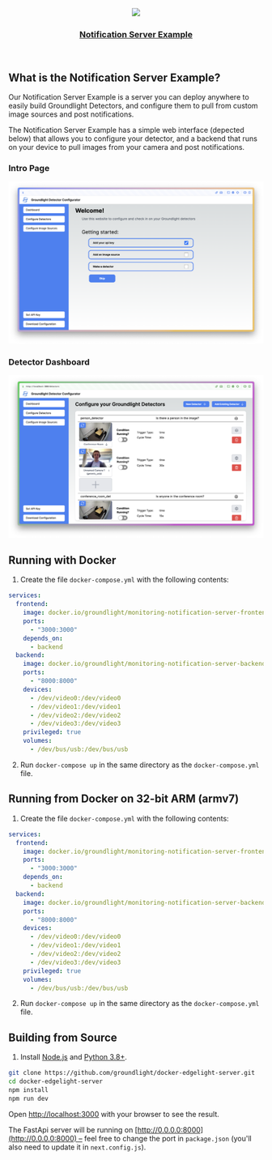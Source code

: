 <p align="center">
  <a href="https://nextjs-fastapi-starter.vercel.app/">
    <img src="https://avatars.githubusercontent.com/u/118213576?s=200&v=4" height="96">
    <h3 align="center">Notification Server Example</h3>
  </a>
</p>

<br/>

## What is the Notification Server Example?

Our Notification Server Example is a server you can deploy anywhere to easily build Groundlight Detectors, and configure them to pull from custom image sources and post notifications.

The Notification Server Example has a simple web interface (depected below) that allows you to configure your detector, and a backend that runs on your device to pull images from your camera and post notifications.

### Intro Page

![Intro Page](./images/Groundlight-Docker-Frontpage.png)

### Detector Dashboard

![Detector Dashboard](./images/Groundlight-Detector-Dashboard.png)

## Running with Docker

1. Create the file `docker-compose.yml` with the following contents:

```yaml
services:
  frontend:
    image: docker.io/groundlight/monitoring-notification-server-frontend:latest
    ports:
      - "3000:3000"
    depends_on:
      - backend
  backend:
    image: docker.io/groundlight/monitoring-notification-server-backend:latest
    ports:
      - "8000:8000"
    devices:
      - /dev/video0:/dev/video0
      - /dev/video1:/dev/video1
      - /dev/video2:/dev/video2
      - /dev/video3:/dev/video3
    privileged: true
    volumes:
      - /dev/bus/usb:/dev/bus/usb
```

2. Run `docker-compose up` in the same directory as the `docker-compose.yml` file.

## Running from Docker on 32-bit ARM (armv7)

1. Create the file `docker-compose.yml` with the following contents:

```yaml
services:
  frontend:
    image: docker.io/groundlight/monitoring-notification-server-frontend:armv7-latest
    ports:
      - "3000:3000"
    depends_on:
      - backend
  backend:
    image: docker.io/groundlight/monitoring-notification-server-backend:armv7-latest
    ports:
      - "8000:8000"
    devices:
      - /dev/video0:/dev/video0
      - /dev/video1:/dev/video1
      - /dev/video2:/dev/video2
      - /dev/video3:/dev/video3
    privileged: true
    volumes:
      - /dev/bus/usb:/dev/bus/usb
```

2. Run `docker-compose up` in the same directory as the `docker-compose.yml` file.

## Building from Source

1. Install [Node.js](https://nodejs.org/en/download/) and [Python 3.8+](https://www.python.org/downloads/).

```bash
git clone https://github.com/groundlight/docker-edgelight-server.git
cd docker-edgelight-server
npm install
npm run dev
```

Open [http://localhost:3000](http://localhost:3000) with your browser to see the result.

The FastApi server will be running on [http://0.0.0.0:8000](http://0.0.0.0:8000) – feel free to change the port in `package.json` (you'll also need to update it in `next.config.js`).

